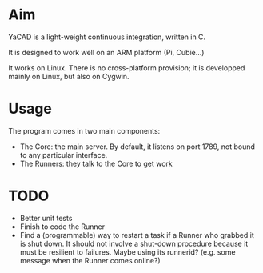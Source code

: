 # Aim

YaCAD is a light-weight continuous integration, written in C.

It is designed to work well on an ARM platform (Pi, Cubie...)

It works on Linux. There is no cross-platform provision; it is
developped mainly on Linux, but also on Cygwin.

# Usage

The program comes in two main components:
* The Core: the main server. By default, it listens on port 1789, not
  bound to any particular interface.
* The Runners: they talk to the Core to get work

# TODO

* Better unit tests
* Finish to code the Runner
* Find a (programmable) way to restart a task if a Runner who grabbed
  it is shut down. It should not involve a shut-down procedure because
  it must be resilient to failures.
  Maybe using its runnerid? (e.g. some message when the Runner comes
  online?)
